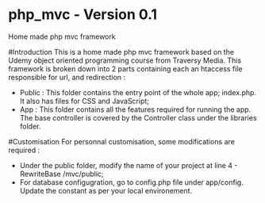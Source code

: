 # php_mvc - Version 0.1
Home made php mvc framework 

#Introduction
This is a home made php mvc framework based on the Udemy object oriented programming course from Traversy Media.
This framework is broken down into 2 parts containing each an htaccess file responsible for url, and redirection :
  * Public : This folder contains the entry point of the whole app; index.php. It also has files for CSS and JavaScript;
  * App : This folder contains all the features required for running the app. The base controller is covered by the Controller class under the libraries folder.
  
#Customisation
For personnal customisation, some modifications are required :
  * Under the public folder, modify the name of your project at line 4 - RewriteBase /mvc/public;
  * For database configugration, go to config.php file under app/config. Update the constant as per your local environement.
  
